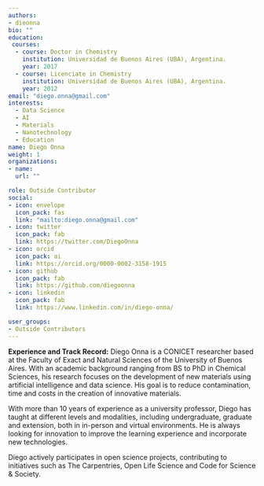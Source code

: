 ```yaml
---
authors:
- dieonna
bio: ""
education: 
 courses:
  - course: Doctor in Chemistry
    institution: Universidad de Buenos Aires (UBA), Argentina.
    year: 2017 
  - course: Licenciate in Chemistry
    institution: Universidad de Buenos Aires (UBA), Argentina.
    year: 2012
email: "diego.onna@gmail.com"
interests:
  - Data Science
  - AI
  - Materials
  - Nanotechnology
  - Education
name: Diego Onna
weight: 1
organizations:
- name: 
  url: ""

role: Outside Contributor
social:
- icon: envelope
  icon_pack: fas
  link: "mailto:diego.onna@gmail.com"
- icon: twitter
  icon_pack: fab
  link: https://twitter.com/DiegoOnna
- icon: orcid
  icon_pack: ai
  link: https://orcid.org/0000-0002-3158-1915
- icon: github
  icon_pack: fab
  link: https://github.com/diegoonna
- icon: linkedin
  icon_pack: fab
  link: https://www.linkedin.com/in/diego-onna/

user_groups:
- Outside Contributors
---
```


**Experience and Track Record:** 
Diego Onna is a CONICET researcher based at the Faculty of Exact and Natural Sciences of the University of Buenos Aires. With an academic background ranging from BS to PhD in Chemical Sciences, his research focuses on the development of new materials using artificial intelligence and data science. His goal is to reduce contamination, time and costs in the creation of innovative materials.

With more than 10 years of experience as a university professor, Diego has taught at different levels and modalities, including undergraduate, graduate and extension, both in in-person and virtual environments. He is always looking for innovation to improve the learning experience and incorporate new technologies.

Diego actively participates in open science projects, contributing to initiatives such as The Carpentries, Open Life Science and Code for Science & Society.